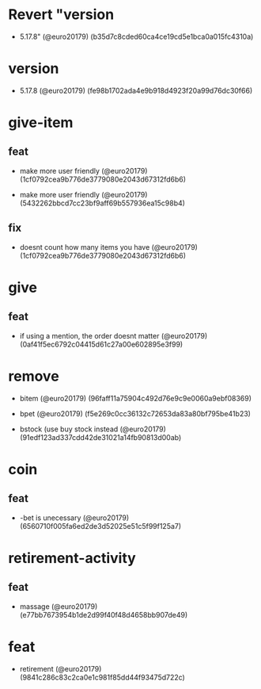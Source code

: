 # Revert "version

* 5.17.8" (@euro20179) (b35d7c8cded60ca4ce19cd5e1bca0a015fc4310a)


# version

* 5.17.8 (@euro20179) (fe98b1702ada4e9b918d4923f20a99d76dc30f66)


# give-item

## feat

* make more user friendly (@euro20179) (1cf0792cea9b776de3779080e2043d67312fd6b6)

* make more user friendly (@euro20179) (5432262bbcd7cc23bf9aff69b557936ea15c98b4)

## fix

* doesnt count how many items you have (@euro20179) (1cf0792cea9b776de3779080e2043d67312fd6b6)


# give

## feat

* if using a mention, the order doesnt matter (@euro20179) (0af41f5ec6792c04415d61c27a00e602895e3f99)


# remove

* bitem (@euro20179) (96faff11a75904c492d76e9c9e0060a9ebf08369)

* bpet (@euro20179) (f5e269c0cc36132c72653da83a80bf795be41b23)

* bstock (use buy stock instead (@euro20179) (91edf123ad337cdd42de31021a14fb90813d00ab)


# coin

## feat

* -bet is unecessary (@euro20179) (6560710f005fa6ed2de3d52025e51c5f99f125a7)


# retirement-activity

## feat

* massage (@euro20179) (e77bb7673954b1de2d99f40f48d4658bb907de49)


# feat

* retirement (@euro20179) (9841c286c83c2ca0e1c981f85dd44f93475d722c)


